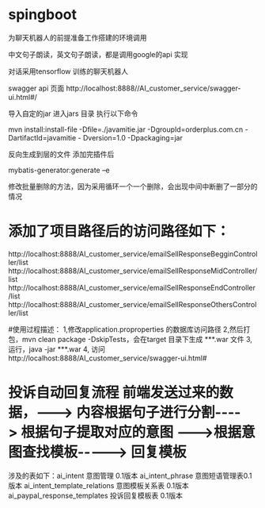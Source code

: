 # spingboot
为聊天机器人的前提准备工作搭建的环境调用

中文句子朗读，英文句子朗读，都是调用google的api 实现

对话采用tensorflow 训练的聊天机器人

swagger api 页面
http://localhost:8888//AI_customer_service/swagger-ui.html#/


导入自定的jar 
进入jars 目录 执行以下命令

mvn install:install-file -Dfile=./javamitie.jar -DgroupId=orderplus.com.cn -DartifactId=javamitie - Dversion=1.0 -Dpackaging=jar



反向生成到层的文件  添加完插件后

mybatis-generator:generate –e 


修改批量删除的方法，因为采用循环一个一个删除，会出现中间中断删了一部分的情况


# 添加了项目路径后的访问路径如下：
http://localhost:8888/AI_customer_service/emailSellResponseBegginController/list
http://localhost:8888/AI_customer_service/emailSellResponseMidController/list
http://localhost:8888/AI_customer_service/emailSellResponseEndController/list
http://localhost:8888/AI_customer_service/emailSellResponseOthersController/list



#使用过程描述：
1,修改application.proproperties 的数据库访问路径
2,然后打包，mvn clean package -DskipTests，会在target 目录下生成 ***.war 文件
3, 运行，java -jar  ***.war 
4, 访问 http://localhost:8888/AI_customer_service/swagger-ui.html#


# 投诉自动回复流程 前端发送过来的数据，---> 内容根据句子进行分割----> 根据句子提取对应的意图 --->根据意图查找模板-----> 回复模板
涉及的表如下：ai_intent 意图管理 0.1版本
            ai_intent_phrase 意图短语管理表0.1版本
            ai_intent_template_relations 意图模板关系表 0.1版本
            ai_paypal_response_templates 投诉回复模板表 0.1版本
            
            
            